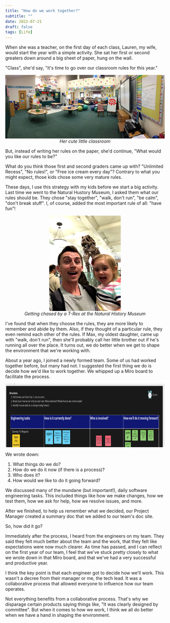 ```yaml
---
title: "How do we work together?"
subtitle: ""
date: 2022-07-21
draft: false
tags: [Life]
---
```


When she was a teacher, on the first day of each class, Lauren, my wife, would start the year with a simple activity. She sat her first or second greaters down around a big sheet of paper, hung on the wall.

<!--more-->

"Class", she'd say, "it's time to go over our classroom rules for this year."

<img src="/image/classroom.jpg" style="margin: auto; display: block; height: 200px; width: auto;" height="100" width="auto" />
<em style="text-align: center; display: block;">
  Her cute little classroom
</em>

But, instead of writing her rules on the paper, she'd continue, "What would you like our rules to be?"

What do you think those first and second graders came up with? "Unlimited Recess", "No rules!", or "Free ice cream every day"? Contrary to what you might expect, those kids chose some very mature rules.

These days, I use this strategy with my kids before we start a big activity. Last time we went to the Natural Hustory Museum, I asked them what our rules should be. They chose "stay together", "walk, don't run", "be calm", "don't break stuff". I, of course, added the most important rule of all: "have fun"!

<img src="/image/natural_history.jpg" style="margin: auto; display: block; height: 300px; width: auto;" height="100" width="auto" />
<em style="text-align: center; display: block;">
  Getting chased by a T-Rex at the Natural History Museum
</em>

I've found that when they choose the rules, they are more likely to remember and abide by them. Also, if they thought of a particular rule, they even remind each other of the rules. If Max, my oldest daughter, came up with "walk, don't run", then she'll probably call her little brother out if he's running all over the place. It turns out, we do better when we get to shape the environment that we're working with.

About a year ago, I joined a newly formed team. Some of us had worked together before, but many had not. I suggested the first thing we do is decide how we'd like to work together. We whipped up a Miro board to facilitate the process.

<img src="/image/miro.png" style="margin: auto; display: block; height: 200px; width: auto;" height="100" width="auto" />

We wrote down:

1. What things do we do?
2. How do we do it now (if there is a process)?
3. Who does it?
4. How would we like to do it going forward?

We discussed many of the mundane (but important!), daily software engineering tasks. This included things like how we make changes, how we test them, how we ask for help, how we resolve issues, and more.

After we finished, to help us remember what we decided, our Project Manager created a summary doc that we added to our team's doc site.

So, how did it go?

Immediately after the process, I heard from the engineers on my team. They said they felt much better about the team and the work, that they felt like expectations were now much clearer. As time has passed, and I can reflect on the first year of our team, I feel that we've stuck pretty closely to what we wrote down in that Miro board, and that we've had a very successful and productive year.

I think the key point is that each engineer got to decide how we'll work. This wasn't a decree from their manager or me, the tech lead. It was a collaborative process that allowed everyone to influence how our team operates.

Not everything benefits from a collaborative process. That's why we disparage certain products saying things like, "It was clearly designed by committee". But when it comes to how we work, I think we all do better when we
have a hand in shaping the environment.

